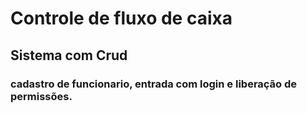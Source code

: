 # Controle de fluxo de caixa
## Sistema com Crud 
### cadastro de funcionario, entrada com login e liberação de permissões.
